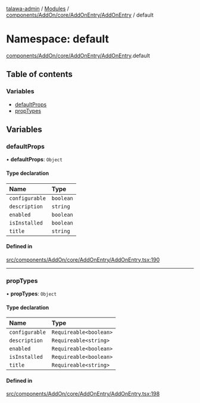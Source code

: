 [talawa-admin](../README.md) / [Modules](../modules.md) / [components/AddOn/core/AddOnEntry/AddOnEntry](components_AddOn_core_AddOnEntry_AddOnEntry.md) / default

# Namespace: default

[components/AddOn/core/AddOnEntry/AddOnEntry](components_AddOn_core_AddOnEntry_AddOnEntry.md).default

## Table of contents

### Variables

- [defaultProps](components_AddOn_core_AddOnEntry_AddOnEntry.default.md#defaultprops)
- [propTypes](components_AddOn_core_AddOnEntry_AddOnEntry.default.md#proptypes)

## Variables

### defaultProps

• **defaultProps**: `Object`

#### Type declaration

| Name | Type |
| :------ | :------ |
| `configurable` | `boolean` |
| `description` | `string` |
| `enabled` | `boolean` |
| `isInstalled` | `boolean` |
| `title` | `string` |

#### Defined in

[src/components/AddOn/core/AddOnEntry/AddOnEntry.tsx:190](https://github.com/PalisadoesFoundation/talawa-admin/blob/b619a0d/src/components/AddOn/core/AddOnEntry/AddOnEntry.tsx#L190)

___

### propTypes

• **propTypes**: `Object`

#### Type declaration

| Name          | Type                |
| :------------ | :------------------ |
| `configurable`| `Requireable<boolean>`|
| `description` | `Requireable<string>` |
| `enabled`     | `Requireable<boolean>`|
| `isInstalled` | `Requireable<boolean>`|
| `title`       | `Requireable<string>` |


#### Defined in

[src/components/AddOn/core/AddOnEntry/AddOnEntry.tsx:198](https://github.com/PalisadoesFoundation/talawa-admin/blob/b619a0d/src/components/AddOn/core/AddOnEntry/AddOnEntry.tsx#L198)
